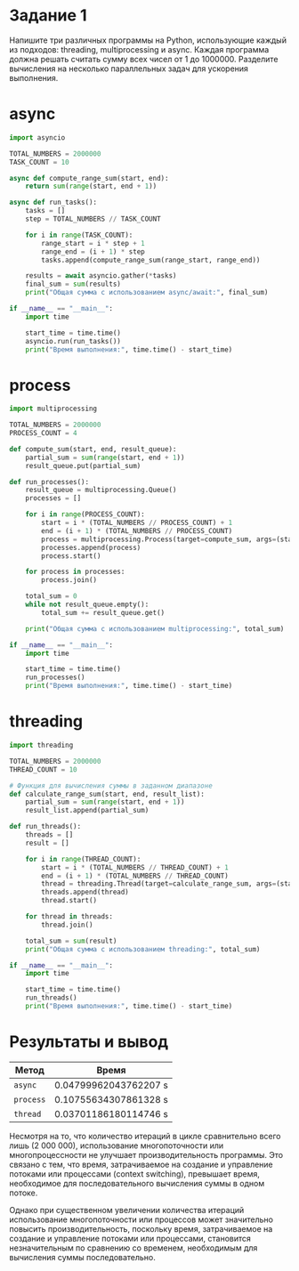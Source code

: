 # Задание 1

Напишите три различных программы на Python, использующие каждый из подходов: threading, multiprocessing и async.
Каждая программа должна решать считать сумму всех чисел от 1 до 1000000.
Разделите вычисления на несколько параллельных задач для ускорения выполнения.

# async

```Python title="async.py"
import asyncio

TOTAL_NUMBERS = 2000000
TASK_COUNT = 10

async def compute_range_sum(start, end):
    return sum(range(start, end + 1))

async def run_tasks():
    tasks = []
    step = TOTAL_NUMBERS // TASK_COUNT

    for i in range(TASK_COUNT):
        range_start = i * step + 1
        range_end = (i + 1) * step
        tasks.append(compute_range_sum(range_start, range_end))

    results = await asyncio.gather(*tasks)
    final_sum = sum(results)
    print("Общая сумма с использованием async/await:", final_sum)

if __name__ == "__main__":
    import time

    start_time = time.time()
    asyncio.run(run_tasks())
    print("Время выполнения:", time.time() - start_time)
```

# process

```Python title="processes.py"
import multiprocessing

TOTAL_NUMBERS = 2000000
PROCESS_COUNT = 4

def compute_sum(start, end, result_queue):
    partial_sum = sum(range(start, end + 1))
    result_queue.put(partial_sum)

def run_processes():
    result_queue = multiprocessing.Queue()
    processes = []

    for i in range(PROCESS_COUNT):
        start = i * (TOTAL_NUMBERS // PROCESS_COUNT) + 1
        end = (i + 1) * (TOTAL_NUMBERS // PROCESS_COUNT)
        process = multiprocessing.Process(target=compute_sum, args=(start, end, result_queue))
        processes.append(process)
        process.start()

    for process in processes:
        process.join()

    total_sum = 0
    while not result_queue.empty():
        total_sum += result_queue.get()

    print("Общая сумма с использованием multiprocessing:", total_sum)

if __name__ == "__main__":
    import time

    start_time = time.time()
    run_processes()
    print("Время выполнения:", time.time() - start_time)
```

# threading

```Python title="thread.py"
import threading

TOTAL_NUMBERS = 2000000
THREAD_COUNT = 10

# Функция для вычисления суммы в заданном диапазоне
def calculate_range_sum(start, end, result_list):
    partial_sum = sum(range(start, end + 1))
    result_list.append(partial_sum)

def run_threads():
    threads = []
    result = []

    for i in range(THREAD_COUNT):
        start = i * (TOTAL_NUMBERS // THREAD_COUNT) + 1
        end = (i + 1) * (TOTAL_NUMBERS // THREAD_COUNT)
        thread = threading.Thread(target=calculate_range_sum, args=(start, end, result))
        threads.append(thread)
        thread.start()

    for thread in threads:
        thread.join()

    total_sum = sum(result)
    print("Общая сумма с использованием threading:", total_sum)

if __name__ == "__main__":
    import time

    start_time = time.time()
    run_threads()
    print("Время выполнения:", time.time() - start_time)
```

# Результаты и вывод

| Метод       | Время                   |
| ----------- | ----------------------- |
| `async`     | 0.04799962043762207 s |
| `process`   | 0.10755634307861328 s |
| `thread`    | 0.03701186180114746 s |

Несмотря на то, что количество итераций в цикле сравнительно всего лишь (2 000 000), использование многопоточности или многопроцессности не улучшает производительность программы. Это связано с тем, что время, затрачиваемое на создание и управление потоками или процессами (context switching), превышает время, необходимое для последовательного вычисления суммы в одном потоке.

Однако при существенном увеличении количества итераций использование многопоточности или процессов может значительно повысить производительность, поскольку время, затрачиваемое на создание и управление потоками или процессами, становится незначительным по сравнению со временем, необходимым для вычисления суммы последовательно.